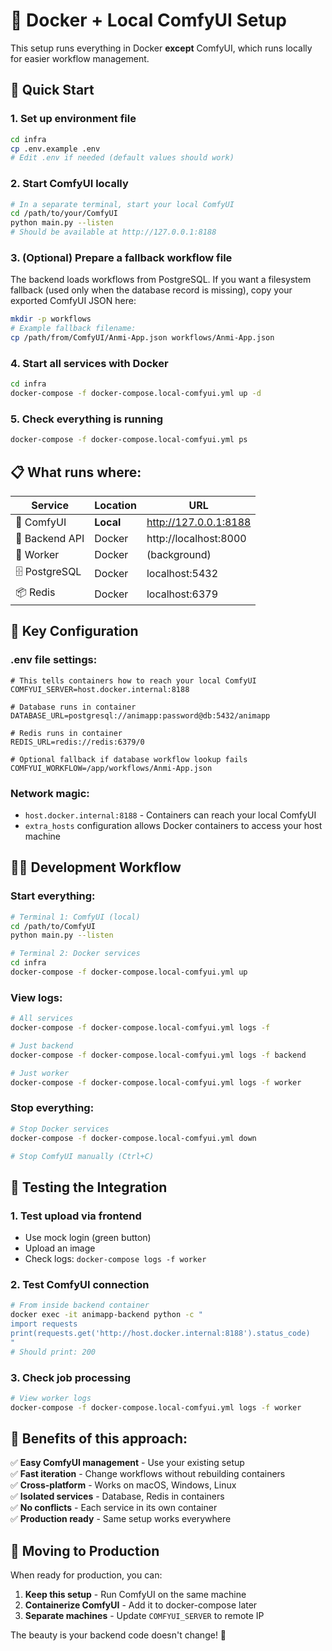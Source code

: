 # 🐳 Docker + Local ComfyUI Setup

This setup runs everything in Docker **except** ComfyUI, which runs locally for easier workflow management.

## 🚀 Quick Start

### **1. Set up environment file**
```bash
cd infra
cp .env.example .env
# Edit .env if needed (default values should work)
```

### **2. Start ComfyUI locally** 
```bash
# In a separate terminal, start your local ComfyUI
cd /path/to/your/ComfyUI
python main.py --listen
# Should be available at http://127.0.0.1:8188
```

### **3. (Optional) Prepare a fallback workflow file**
The backend loads workflows from PostgreSQL. If you want a filesystem fallback (used only when the database record is missing), copy your exported ComfyUI JSON here:
```bash
mkdir -p workflows
# Example fallback filename:
cp /path/from/ComfyUI/Anmi-App.json workflows/Anmi-App.json
```

### **4. Start all services with Docker**
```bash
cd infra
docker-compose -f docker-compose.local-comfyui.yml up -d
```

### **5. Check everything is running**
```bash
docker-compose -f docker-compose.local-comfyui.yml ps
```

## 📋 What runs where:

| Service | Location | URL |
|---------|----------|-----|
| 🧠 ComfyUI | **Local** | http://127.0.0.1:8188 |
| 🚀 Backend API | Docker | http://localhost:8000 |
| 👷 Worker | Docker | (background) |
| 🗄️ PostgreSQL | Docker | localhost:5432 |
| 📦 Redis | Docker | localhost:6379 |

## 🔧 Key Configuration

### **.env file settings:**
```env
# This tells containers how to reach your local ComfyUI
COMFYUI_SERVER=host.docker.internal:8188

# Database runs in container
DATABASE_URL=postgresql://animapp:password@db:5432/animapp

# Redis runs in container  
REDIS_URL=redis://redis:6379/0

# Optional fallback if database workflow lookup fails
COMFYUI_WORKFLOW=/app/workflows/Anmi-App.json
```

### **Network magic:**
- `host.docker.internal:8188` - Containers can reach your local ComfyUI
- `extra_hosts` configuration allows Docker containers to access your host machine

## 🏃‍♂️ Development Workflow

### **Start everything:**
```bash
# Terminal 1: ComfyUI (local)
cd /path/to/ComfyUI  
python main.py --listen

# Terminal 2: Docker services
cd infra
docker-compose -f docker-compose.local-comfyui.yml up
```

### **View logs:**
```bash
# All services
docker-compose -f docker-compose.local-comfyui.yml logs -f

# Just backend
docker-compose -f docker-compose.local-comfyui.yml logs -f backend

# Just worker  
docker-compose -f docker-compose.local-comfyui.yml logs -f worker
```

### **Stop everything:**
```bash
# Stop Docker services
docker-compose -f docker-compose.local-comfyui.yml down

# Stop ComfyUI manually (Ctrl+C)
```

## 🧪 Testing the Integration

### **1. Test upload via frontend**
- Use mock login (green button)
- Upload an image
- Check logs: `docker-compose logs -f worker`

### **2. Test ComfyUI connection**
```bash
# From inside backend container
docker exec -it animapp-backend python -c "
import requests
print(requests.get('http://host.docker.internal:8188').status_code)
"
# Should print: 200
```

### **3. Check job processing**
```bash
# View worker logs
docker-compose -f docker-compose.local-comfyui.yml logs -f worker
```

## 🎯 Benefits of this approach:

✅ **Easy ComfyUI management** - Use your existing setup  
✅ **Fast iteration** - Change workflows without rebuilding containers  
✅ **Cross-platform** - Works on macOS, Windows, Linux  
✅ **Isolated services** - Database, Redis in containers  
✅ **No conflicts** - Each service in its own container  
✅ **Production ready** - Same setup works everywhere  

## 🚚 Moving to Production

When ready for production, you can:

1. **Keep this setup** - Run ComfyUI on the same machine
2. **Containerize ComfyUI** - Add it to docker-compose later
3. **Separate machines** - Update `COMFYUI_SERVER` to remote IP

The beauty is your backend code doesn't change! 🎉
